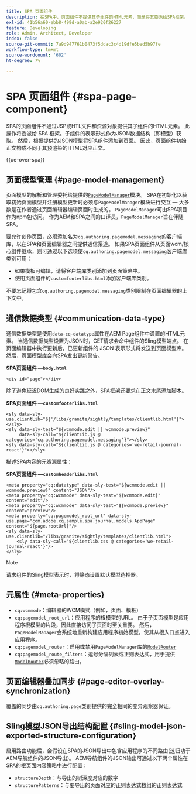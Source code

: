 ```yaml
---
title: SPA 页面组件
description: 在SPA中，页面组件不提供其子组件的HTML元素，而是将其委派给SPA框架。 本文档将说明这如何使SPA的页面组件具有唯一性。
exl-id: 41b56a60-ebb8-499d-a0ab-a2e920f26227
feature: Developing
role: Admin, Architect, Developer
index: false
source-git-commit: 7a9d947761b0473f5ddac3c4d19dfe5bed5b97fe
workflow-type: tm+mt
source-wordcount: '602'
ht-degree: 7%

---
```



# SPA 页面组件 {#spa-page-component}

SPA的页面组件不通过JSP或HTL文件和资源对象提供其子组件的HTML元素。 此操作将委派给 SPA 框架。子组件的表示形式作为JSON数据结构（即模型）获取。 然后，根据提供的JSON模型将SPA组件添加到页面。 因此，页面组件初始正文构成不同于其预渲染的HTML对应正文。

{{ue-over-spa}}

## 页面模型管理 {#page-model-management}

页面模型的解析和管理委托给提供的[`PageModelManager`](blueprint.md#pagemodelmanager)模块。 SPA在初始化以获取初始页面模型并注册模型更新时必须与`PageModelManager`模块进行交互 — 大多数是在作者通过页面编辑器编辑页面时生成的。 `PageModelManager`可由SPA项目作为npm包访问。 作为AEM和SPA之间的口译员，`PageModelManager`旨在伴随SPA。

要允许创作页面，必须添加名为`cq.authoring.pagemodel.messaging`的客户端库，以在SPA和页面编辑器之间提供通信渠道。 如果SPA页面组件从页面wcm/核心组件继承，则可通过以下选项使`cq.authoring.pagemodel.messaging`客户端库类别可用：

* 如果模板可编辑，请将客户端库类别添加到页面策略中。
* 使用页面组件的`customfooterlibs.html`添加客户端库类别。

不要忘记将包含`cq.authoring.pagemodel.messaging`类别限制在页面编辑器的上下文中。

## 通信数据类型 {#communication-data-type}

通信数据类型是使用`data-cq-datatype`属性在AEM Page组件中设置的HTML元素。 当通信数据类型设置为JSON时，GET请求会命中组件的Sling模型端点。 在页面编辑器中执行更新后，已更新组件的 JSON 表示形式将发送到页面模型库。然后，页面模型库会向SPA发出更新警告。

**SPA页面组件 —`body.html`**

```
<div id="page"></div>
```

除了避免延迟DOM生成的良好实践之外，SPA框架还要求在正文末尾添加脚本。

**SPA页面组件 —`customfooterlibs.html`**

```
<sly data-sly-use.clientLib="${'/libs/granite/sightly/templates/clientlib.html'}"></sly>
<sly data-sly-test="${wcmmode.edit || wcmmode.preview}"
     data-sly-call="${clientLib.js @ categories='cq.authoring.pagemodel.messaging'}"></sly>
<sly data-sly-call="${clientLib.js @ categories='we-retail-journal-react'}"></sly>
```

描述SPA内容的元资源属性：

**SPA页面组件 —`customheaderlibs.html`**

```
<meta property="cq:datatype" data-sly-test="${wcmmode.edit || wcmmode.preview}" content="JSON"/>
<meta property="cq:wcmmode" data-sly-test="${wcmmode.edit}" content="edit"/>
<meta property="cq:wcmmode" data-sly-test="${wcmmode.preview}" content="preview"/>
<meta property="cq:pagemodel_root_url" data-sly-use.page="com.adobe.cq.sample.spa.journal.models.AppPage" content="${page.rootUrl}"/>
<sly data-sly-use.clientlib="/libs/granite/sightly/templates/clientlib.html">
    <sly data-sly-call="${clientlib.css @ categories='we-retail-journal-react'}"/>
</sly>
```

>[!NOTE]
>
>请求组件的Sling模型表示时，将静态设置默认模型选择器。

## 元属性 {#meta-properties}

* `cq:wcmmode`：编辑器的WCM模式（例如，页面、模板）
* `cq:pagemodel_root_url`：应用程序的根模型的URL。 由于子页面模型是应用程序根模型的片段，因此直接访问子页面时至关重要。 然后，`PageModelManager`会系统地重新构建应用程序初始模型，使其从根入口点进入应用程序。
* `cq:pagemodel_router`：启用或禁用`PageModelManager`库的[`ModelRouter`](routing.md)
* `cq:pagemodel_route_filters`：逗号分隔列表或正则表达式，用于提供[`ModelRouter`](routing.md)必须忽略的路由。

## 页面编辑器叠加同步 {#page-editor-overlay-synchronization}

覆盖的同步由`cq.authoring.page`类别提供的完全相同的变异观察器保证。

## Sling模型JSON导出结构配置 {#sling-model-json-exported-structure-configuration}

启用路由功能后，会假设在SPA的JSON导出中包含应用程序的不同路由(这归功于AEM导航组件的JSON导出)。 AEM导航组件的JSON输出可通过以下两个属性在SPA的根页面内容策略中进行配置：

* `structureDepth`：与导出的树深度对应的数字
* `structurePatterns`：与要导出的页面对应的正则表达式数组的正则表达式
